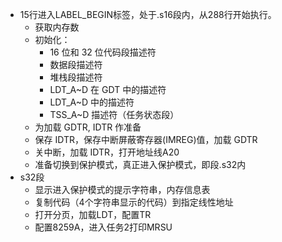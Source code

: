 * 15行进入LABEL_BEGIN标签，处于.s16段内，从288行开始执行。
    * 获取内存数
    * 初始化：
        * 16 位和 32 位代码段描述符
        * 数据段描述符
        * 堆栈段描述符
        * LDT_A~D 在 GDT 中的描述符
        * LDT_A~D 中的描述符
        * TSS_A~D 描述符（任务状态段）
    * 为加载 GDTR, IDTR 作准备
    * 保存 IDTR，保存中断屏蔽寄存器(IMREG)值，加载 GDTR
    * 关中断，加载 IDTR，打开地址线A20
    * 准备切换到保护模式，真正进入保护模式，即段.s32内
* s32段
    * 显示进入保护模式的提示字符串，内存信息表
    * 复制代码（4个字符串显示的代码）到指定线性地址
    * 打开分页，加载LDT，配置TR
    * 配置8259A，进入任务2打印MRSU